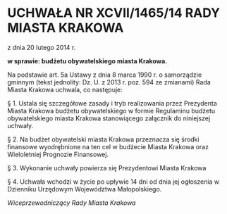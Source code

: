 # UCHWAŁA NR XCVII/1465/14 RADY MIASTA KRAKOWA
z dnia 20 lutego 2014 r.

**w sprawie: budżetu obywatelskiego miasta Krakowa.**

Na podstawie art. 5a  Ustawy z dnia 8 marca 1990 r. o samorządzie gminnym  (tekst jednolity: Dz. U. z 2013 r. 
poz. 594 ze zmianami) Rada Miasta Krakowa uchwala, co następuje: 

§ 1. Ustala  się  szczegółowe  zasady  i tryb  realizowania  przez  Prezydenta  Miasta  Krakowa  budżetu obywatelskiego  w formie  Regulaminu  budżetu  obywatelskiego  miasta  Krakowa  stanowiącego  załącznik  do 
niniejszej uchwały.

§ 2. Na  budżet  obywatelski  miasta  Krakowa  przeznacza  się  środki  finansowe  wyodrębnione  na  ten  cel w budżecie Miasta Krakowa oraz Wieloletniej Prognozie Finansowej. 

§ 3. Wykonanie uchwały powierza się Prezydentowi Miasta Krakowa 

§ 4. Uchwała  wchodzi  w życie  po  upływie  14 dni  od  dnia  jej  ogłoszenia  w Dzienniku  Urzędowym Województwa Małopolskiego. 
 
*Wiceprzewodniczący Rady*
*Miasta Krakowa*
